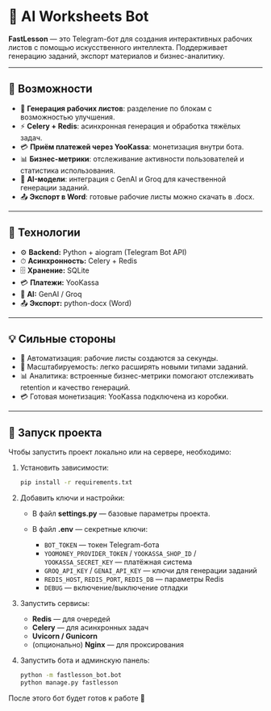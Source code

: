 # 🤖 AI Worksheets Bot

**FastLesson** — это Telegram-бот для создания интерактивных рабочих листов с помощью искусственного интеллекта.
Поддерживает генерацию заданий, экспорт материалов и бизнес-аналитику.

---

## 🚀 Возможности

* 📝 **Генерация рабочих листов**: разделение по блокам с возможностью улучшения.
* ⚡ **Celery + Redis**: асинхронная генерация и обработка тяжёлых задач.
* 💳 **Приём платежей через YooKassa**: монетизация внутри бота.
* 📊 **Бизнес-метрики**: отслеживание активности пользователей и статистика использования.
* 🧠 **AI-модели**: интеграция с GenAI и Groq для качественной генерации заданий.
* 📤 **Экспорт в Word**: готовые рабочие листы можно скачать в .docx.

---

## 🧠 Технологии

* ⚙️ **Backend:** Python + aiogram (Telegram Bot API)
* ⏱ **Асинхронность:** Celery + Redis
* 🗄 **Хранение:** SQLite
* 💳 **Платежи:** YooKassa
* 🤖 **AI:** GenAI / Groq
* 📤 **Экспорт:** python-docx (Word)

---

## 💡 Сильные стороны

* 🚀 Автоматизация: рабочие листы создаются за секунды.
* 🧩 Масштабируемость: легко расширять новыми типами заданий.
* 📊 Аналитика: встроенные бизнес-метрики помогают отслеживать retention и качество генераций.
* 💳 Готовая монетизация: YooKassa подключена из коробки.

---

## 🔧 Запуск проекта

Чтобы запустить проект локально или на сервере, необходимо:

1. Установить зависимости:

   ```bash
   pip install -r requirements.txt
   ```

2. Добавить ключи и настройки:

   * В файл **settings.py** — базовые параметры проекта.
   * В файл **.env** — секретные ключи:

     * `BOT_TOKEN` — токен Telegram-бота
     * `YOOMONEY_PROVIDER_TOKEN` / `YOOKASSA_SHOP_ID` / `YOOKASSA_SECRET_KEY` — платёжная система
     * `GROQ_API_KEY` / `GENAI_API_KEY` — ключи для генерации заданий
     * `REDIS_HOST`, `REDIS_PORT`, `REDIS_DB` — параметры Redis
     * `DEBUG` — включение/выключение отладки

3. Запустить сервисы:

   * **Redis** — для очередей
   * **Celery** — для асинхронных задач
   * **Uvicorn / Gunicorn**
   * (опционально) **Nginx** — для проксирования

4. Запустить бота и админскую панель:

   ```bash
   python -m fastlesson_bot.bot
   python manage.py fastlesson
   ```

После этого бот будет готов к работе 🚀
